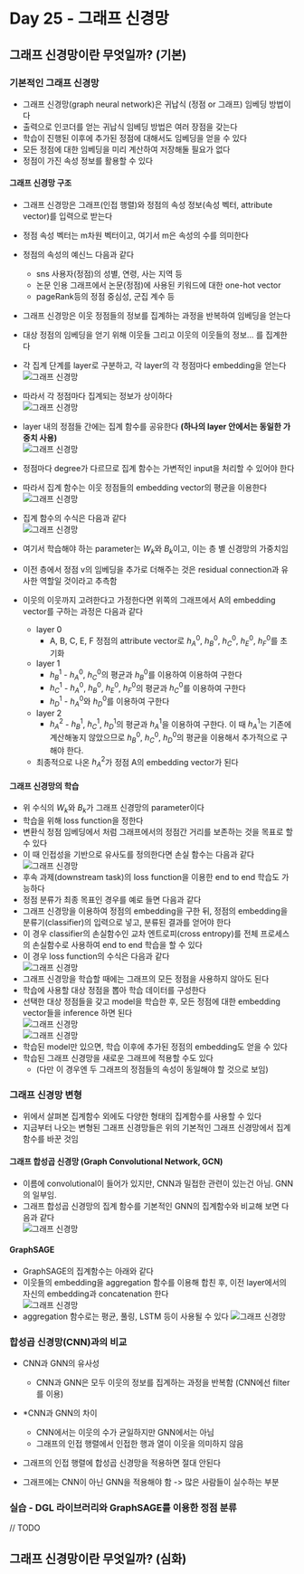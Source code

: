 # Day 25 - 그래프 신경망

## 그래프 신경망이란 무엇일까? (기본)

### 기본적인 그래프 신경망

* 그래프 신경망(graph neural network)은 귀납식 (정점 or 그래프) 임베딩 방법이다
* 출력으로 인코더를 얻는 귀납식 임베딩 방법은 여러 장점을 갖는다
* 학습이 진행된 이후에 추가된 정점에 대해서도 임베딩을 얻을 수 있다
* 모든 정점에 대한 임베딩을 미리 계산하여 저장해둘 필요가 없다
* 정점이 가진 속성 정보를 활용할 수 있다

#### 그래프 신경망 구조

* 그래프 신경망은 그래프(인접 행렬)와 정점의 속성 정보(속성 벡터, attribute vector)를 입력으로 받는다
* 정점 속성 벡터는 m차원 벡터이고, 여기서 m은 속성의 수를 의미한다
* 정점의 속성의 예신느 다음과 같다
  * sns 사용자(정점)의 성별, 연령, 사는 지역 등
  * 논문 인용 그래프에서 논문(정점)에 사용된 키워드에 대한 one-hot vector
  * pageRank등의 정점 중심성, 군집 계수 등

* 그래프 신경망은 이웃 정점들의 정보를 집계하는 과정을 반복하여 임베딩을 얻는다
* 대상 정점의 임베딩을 얻기 위해 이웃들 그리고 이웃의 이웃들의 정보... 를 집계한다
* 각 집계 단계를 layer로 구분하고, 각 layer의 각 정점마다 embedding을 얻는다  
        ![그래프 신경망](./img/day25/gnn1.png)
* 따라서 각 정점마다 집계되는 정보가 상이하다  
        ![그래프 신경망](./img/day25/gnn2.png)
* layer 내의 정점들 간에는 집계 함수를 공유한다 **(하나의 layer 안에서는 동일한 가중치 사용)**  
        ![그래프 신경망](./img/day25/gnn3.png)
* 정점마다 degree가 다르므로 집계 함수는 가변적인 input을 처리할 수 있어야 한다
* 따라서 집계 함수는 이웃 정점들의 embedding vector의 평균을 이용한다  
        ![그래프 신경망](./img/day25/gnn4.png)
* 집계 함수의 수식은 다음과 같다  
        ![그래프 신경망](./img/day25/gnn5.png)
* 여기서 학습해야 하는 parameter는 $W_k$와 $B_k$이고, 이는 층 별 신경망의 가중치임
* 이전 층에서 정점 v의 임베딩을 추가로 더해주는 것은 residual connection과 유사한 역할일 것이라고 추측함
* 이웃의 이웃까지 고려한다고 가정한다면 위쪽의 그래프에서 A의 embedding vector를 구하는 과정은 다음과 같다
  * layer 0
    * A, B, C, E, F 정점의 attribute vector로 $h^0_A$, $h^0_B$, $h^0_C$, $h^0_E$, $h^0_F$를 초기화
  * layer 1
    * $h^1_B$ - $h^0_A$, $h^0_C$의 평균과 $h^0_B$를 이용하여 이용하여 구한다
    * $h^1_C$ - $h^0_A$, $h^0_B$, $h^0_E$, $h^0_F$의 평균과 $h^0_C$를 이용하여 구한다
    * $h^1_D$ - $h^0_A$와 $h^0_D$를 이용하여 구한다
  * layer 2
    * $h^2_A$ - $h^1_B$, $h^1_C$, $h^1_D$의 평균과 $h^1_A$을 이용하여 구한다. 이 때 $h^1_A$는 기존에 계산해놓지 않았으므로 $h^0_B$, $h^0_C$, $h^0_D$의 평균을 이용해서 추가적으로 구해야 한다.
  * 최종적으로 나온 $h^2_A$가 정점 A의 embedding vector가 된다  

#### 그래프 신경망의 학습

* 위 수식의 $W_k$와 $B_k$가 그래프 신경망의 parameter이다
* 학습을 위해 loss function을 정한다
* 변환식 정점 임베딩에서 처럼 그래프에서의 정점간 거리를 보존하는 것을 목표로 할 수 있다
* 이 때 인접성을 기반으로 유사도를 정의한다면 손실 함수는 다음과 같다  
        ![그래프 신경망](./img/day25/gnn6.png)
* 후속 과제(downstream task)의 loss function을 이용한 end to end 학습도 가능하다
* 정점 분류가 최종 목표인 경우를 예로 들면 다음과 같다
* 그래프 신경망을 이용하여 정점의 embedding을 구한 뒤, 정점의 embedding을 분류기(classifier)의 입력으로 넣고, 분류된 결과를 얻어야 한다
* 이 경우 classifier의 손실함수인 교차 엔트로피(cross entropy)를 전체 프로세스의 손실함수로 사용하여 end to end 학습을 할 수 있다
* 이 경우 loss function의 수식은 다음과 같다  
        ![그래프 신경망](./img/day25/gnn7.png)
* 그래프 신경망을 학습할 때에는 그래프의 모든 정점을 사용하지 않아도 된다
* 학습에 사용할 대상 정점을 뽑아 학습 데이터를 구성한다
* 선택한 대상 정점들을 갖고 model을 학습한 후, 모든 정점에 대한 embedding vector들을 inference 하면 된다  
        ![그래프 신경망](./img/day25/gnn8.png)  
        ![그래프 신경망](./img/day25/gnn9.png)
* 학습된 model만 있으면, 학습 이후에 추가된 정점의 embedding도 얻을 수 있다
* 학습된 그래프 신경망을 새로운 그래프에 적용할 수도 있다
  * (다만 이 경우엔 두 그래프의 정점들의 속성이 동일해야 할 것으로 보임)

### 그래프 신경망 변형

* 위에서 살펴본 집계함수 외에도 다양한 형태의 집계함수를 사용할 수 있다
* 지금부터 나오는 변형된 그래프 신경망들은 위의 기본적인 그래프 신경망에서 집계함수를 바꾼 것임

#### 그래프 합성곱 신경망 (Graph Convolutional Network, GCN)

* 이름에 convolutional이 들어가 있지만, CNN과 밀접한 관련이 있는건 아님. GNN의 일부임.
* 그래프 합성곱 신경망의 집계 함수를 기본적인 GNN의 집계함수와 비교해 보면 다음과 같다  
        ![그래프 신경망](./img/day25/gnn10.png)

#### GraphSAGE

* GraphSAGE의 집계함수는 아래와 같다
* 이웃들의 embedding을 aggregation 함수를 이용해 합친 후, 이전 layer에서의 자신의 embedding과 concatenation 한다    
        ![그래프 신경망](./img/day25/gnn11.png)  
* aggregation 함수로는 평균, 풀링, LSTM 등이 사용될 수 있다
        ![그래프 신경망](./img/day25/gnn12.png)

### 합성곱 신경망(CNN)과의 비교

* CNN과 GNN의 유사성
  * CNN과 GNN은 모두 이웃의 정보를 집계하는 과정을 반복함 (CNN에선 filter를 이용)

* *CNN과 GNN의 차이
  * CNN에서는 이웃의 수가 균일하지만 GNN에서는 아님
  * 그래프의 인접 행렬에서 인접한 행과 열이 이웃을 의미하지 않음

* 그래프의 인접 행렬에 합성곱 신경망을 적용하면 절대 안된다
* 그래프에는 CNN이 아닌 GNN을 적용해야 함 -> 많은 사람들이 실수하는 부분

### 실습 - DGL 라이브러리와 GraphSAGE를 이용한 정점 분류

// TODO

## 그래프 신경망이란 무엇일까? (심화)